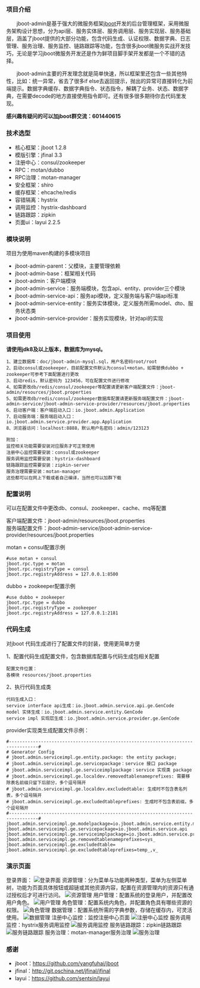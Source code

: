 ### 项目介绍
    
　　jboot-admin是基于强大的微服务框架[jboot](https://github.com/yangfuhai/jboot)开发的后台管理框架，采用微服务架构设计思想，分为api层、服务实体层、服务调用层、服务实现层、服务基础层，涵盖了jboot提供的大部分功能，包含代码生成、认证权限、数据字典、日志管理、服务治理、服务监控、链路跟踪等功能，包含很多jboot微服务实战开发技巧，无论是学习jboot微服务开发还是作为鲜项目脚手架开发都是一个不错的选择。   

　　jboot-admin主要的开发理念就是简单快速，所以框架里还包含一些其他特性，比如：统一异常，省去了很多if else去返回提示，抛出的异常可直接转化为前端提示。数据字典缓存、数据字典指令、状态指令，解耦了业务、状态、数据字典，在需要decode的地方直接使用指令即可。还有很多很多期待你去代码里发现。

 **感兴趣有疑问的可以加jboot群交流：601440615** 

### 技术选型

 - 核心框架：jboot 1.2.8
 - 模版引擎：jfinal 3.3
 - 注册中心：consul/zookeeper
 - RPC：motan/dubbo
 - RPC治理：motan-manager
 - 安全框架：shiro
 - 缓存框架：ehcache/redis
 - 容错隔离：hystrix
 - 调用监控：hystrix-dashboard
 - 链路跟踪：zipkin
 - 页面ui：layui 2.2.5

### 模块说明

项目为使用maven构建的多模块项目

 - jboot-admin-parent：父模块，主要管理依赖
 - jboot-admin-base：框架相关代码
 - jboot-admin：客户端模块
 - jboot-admin-service：服务端模块，包含api、entity、provider三个模块
 - jboot-admin-service-api：服务api模块，定义服务端与客户端api标准
 - jboot-admin-service-entity：服务实体模块，定义服务所需model、dto、服务状态类
 - jboot-admin-service-provider：服务实现模块，针对api的实现
 
### 项目使用

**请使用jdk8及以上版本，数据库为mysql。** 

    1、建立数据库：doc/jboot-admin-mysql.sql，用户名密码root/root
    2、启动consul或zookeeper，目前配置文件默认为consul+motan，如需替换dubbo + zookeeper可参考下面配置进行更改
    3、启动redis，默认密码为 123456，可在配置文件进行修改
    4、如需更改db/redis/consul/zookeeper等配置请更新客户端配置文件：jboot-admin/resources/jboot.properties
    5、如需更改db/redis/consul/zookeeper数据库配置请更新服务端配置文件：jboot-admin-service/jboot-admin-service-provider/resources/jboot.properties
    6、启动客户端：客户端启动入口：io.jboot.admin.Application
    7、启动服务端：服务端启动入口：io.jboot.admin.service.provider.app.Application
    8、浏览器访问：localhost:8888，默认用户名密码：admin/123123
        
    附加：
    监控相关功能需要安装对应服务才可正常使用
    注册中心监控需要安装：consul或zookeeper
    服务调用监控需要安装：hystrix-dashboard
    链路跟踪监控需要安装：zipkin-server
    服务治理需要安装：motan-manager
    这些都可以在网上下载或者自己编译，当然也可以加群下载
    
    
### 配置说明

可以在配置文件中更改db、consul、zookeeper、cache、mq等配置

客户端配置文件：jboot-admin/resources/jboot.properties<br>
服务端配置文件：jboot-admin-service/jboot-admin-service-provider/resources/jboot.properties    
    
motan + consul配置示例
   
    #use motan + consul
    jboot.rpc.type = motan
    jboot.rpc.registryType = consul
    jboot.rpc.registryAddress = 127.0.0.1:8500
    
dubbo + zookeeper配置示例

    #use dubbo + zookeeper
    jboot.rpc.type = dubbo
    jboot.rpc.registryType = zookeeper
    jboot.rpc.registryAddress = 127.0.0.1:2181
    
### 代码生成

对jboot 代码生成进行了配置文件的封装，使用更简单方便

1、配置代码生成配置文件，包含数据库配置与代码生成包相关配置
    
    配置文件位置：
    各模块 resources/jboot.properties

2、执行代码生成类

    代码生成入口：
    service interface api生成：io.jboot.admin.service.api.ge.GenCode
    model 实体生成：io.jboot.admin.service.entity.GenCode
    service impl 实现层生成：io.jboot.admin.service.provider.ge.GenCode

provider实现类生成配置文件示例：
   
    #---------------------------------------------------------------------------------#
    # Generator Config
    # jboot.admin.serviceimpl.ge.entity.package: the entity package;
    # jboot.admin.serviceimpl.ge.servicepackage：service 接口 package
    # jboot.admin.serviceimpl.ge.serviceimplpackage：service 实现类 package
    # jboot.admin.serviceimpl.ge.localdev.removedtablenameprefixes: 需要移除表名前缀只留下后部分，多个逗号隔开
    # jboot.admin.serviceimpl.ge.localdev.excludedtable: 生成时不包含表名列表，多个逗号隔开
    # jboot.admin.serviceimpl.ge.excludedtableprefixes: 生成时不包含表前缀，多个逗号隔开
    #---------------------------------------------------------------------------------#
    jboot.admin.serviceimpl.ge.modelpackage=io.jboot.admin.service.entity.model
    jboot.admin.serviceimpl.ge.servicepackage=io.jboot.admin.service.api
    jboot.admin.serviceimpl.ge.serviceimplpackage=io.jboot.admin.service.provider
    jboot.admin.serviceimpl.ge.removedtablenameprefixes=sys_
    jboot.admin.serviceimpl.ge.excludedtable=
    jboot.admin.serviceimpl.ge.excludedtableprefixes=temp_,v_

### 演示页面

登录界面：
![登录界面](https://raw.githubusercontent.com/pkanyue/jboot-admin/master/doc/img/0.png "登录界面")
资源管理：分为菜单与功能两种类型，菜单为左侧菜单树，功能为页面具体按钮或超链或其他资源内容，配置在资源管理内的资源只有通过授权后才可进行访问。
![资源管理](https://raw.githubusercontent.com/pkanyue/jboot-admin/master/doc/img/1.png "资源管理")
用户管理：配置系统的登录用户，并配置改用户角色。
![用户管理](https://raw.githubusercontent.com/pkanyue/jboot-admin/master/doc/img/4.png "用户管理")
角色管理：配置系统内角色，并配置角色具有哪些资源的权限。
![角色管理](https://raw.githubusercontent.com/pkanyue/jboot-admin/master/doc/img/3.png "角色管理")
数据管理：配置系统所需的字典参数，存储在缓存内，可灵活使用。
![数据管理](https://raw.githubusercontent.com/pkanyue/jboot-admin/master/doc/img/5.png "数据管理")
注册中心监控：监控注册中心页面
![注册中心监控](https://raw.githubusercontent.com/pkanyue/jboot-admin/master/doc/img/6.png "注册中心监控")
服务调用监控：hystrix服务调用监控
![服务调用监控](https://raw.githubusercontent.com/pkanyue/jboot-admin/master/doc/img/7.png "服务调用监控")
服务链路跟踪：zipkin链路跟踪
![服务链路跟踪](https://raw.githubusercontent.com/pkanyue/jboot-admin/master/doc/img/8.png "服务链路跟踪")
服务治理：motan-manager服务治理
![服务治理](https://raw.githubusercontent.com/pkanyue/jboot-admin/master/doc/img/9.png "服务治理")

### 感谢

 - jboot：https://github.com/yangfuhai/jboot
 - jfinal：http://git.oschina.net/jfinal/jfinal
 - layui：https://github.com/sentsin/layui
